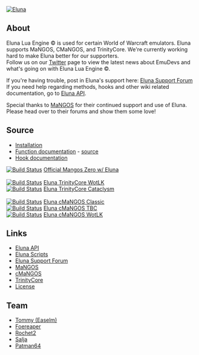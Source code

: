[![Eluna](https://dl.dropbox.com/u/98478761/eluna-DBCA-Designs.png)](https://github.com/ElunaLuaEngine/Eluna)

## About

Eluna Lua Engine © is used for certain World of Warcraft emulators. Eluna supports MaNGOS, CMaNGOS, and TrinityCore.
We're currently working hard to make Eluna better for our supporters.<br />
Follow us on our [Twitter](https://twitter.com/EmuDevs) page to view the latest news about EmuDevs and what's going on with Eluna Lua Engine ©.

If you're having trouble, post in Eluna's support here: [Eluna Support Forum](http://emudevs.com/forumdisplay.php/84-Support)<br />
If you need help regarding methods, hooks and other wiki related documentation, go to [Eluna API](http://eluna.emudevs.com/).

Special thanks to [MaNGOS](http://getmangos.eu/) for their continued support and use of Eluna. Please head over to their forums and show them some love!

## Source

* [Installation](https://github.com/ElunaLuaEngine/Eluna/blob/master/docs/INSTALL.md)
* [Function documentation](http://eluna.emudevs.com/) - [source](https://github.com/ElunaLuaEngine/Eluna/blob/master/LuaFunctions.cpp)
* [Hook documentation](https://github.com/ElunaLuaEngine/Eluna/blob/master/Hooks.h)

[![Build Status](https://api.travis-ci.org/mangoszero/server.svg?branch=release20)](https://travis-ci.org/mangoszero/server) [Official Mangos Zero w/ Eluna](https://github.com/mangoszero/server)<br />
<br />
[![Build Status](https://travis-ci.org/ElunaLuaEngine/ElunaTrinityWotlk.png?branch=master)](https://travis-ci.org/ElunaLuaEngine/ElunaTrinityWotlk) [Eluna TrinityCore WotLK](https://github.com/ElunaLuaEngine/ElunaTrinityWotlk)<br />
[![Build Status](https://travis-ci.org/ElunaLuaEngine/ElunaTrinityCata.png?branch=master)](https://travis-ci.org/ElunaLuaEngine/ElunaTrinityCata) [Eluna TrinityCore Cataclysm](https://github.com/ElunaLuaEngine/ElunaTrinityCata)<br />
<br />
[![Build Status](https://travis-ci.org/ElunaLuaEngine/ElunaMangosClassic.png?branch=master)](https://travis-ci.org/ElunaLuaEngine/ElunaMangosClassic) [Eluna cMaNGOS Classic](https://github.com/ElunaLuaEngine/ElunaMangosClassic)<br />
[![Build Status](https://travis-ci.org/ElunaLuaEngine/ElunaMangosTbc.png?branch=master)](https://travis-ci.org/ElunaLuaEngine/ElunaMangosTbc) [Eluna cMaNGOS TBC](https://github.com/ElunaLuaEngine/ElunaMangosTbc)<br />
[![Build Status](https://travis-ci.org/ElunaLuaEngine/ElunaMangosWotlk.png?branch=master)](https://travis-ci.org/ElunaLuaEngine/ElunaMangosWotlk) [Eluna cMaNGOS WotLK](https://github.com/ElunaLuaEngine/ElunaMangosWotlk)

## Links

* [Eluna API](http://eluna.emudevs.com/)
* [Eluna Scripts](https://github.com/ElunaLuaEngine/Scripts)
* [Eluna Support Forum](http://emudevs.com/forumdisplay.php/84-Support)
* [MaNGOS](http://getmangos.eu/)
* [cMaNGOS](http://cmangos.net/)
* [TrinityCore](http://www.trinitycore.org/)
* [License](https://github.com/ElunaLuaEngine/Eluna/blob/master/docs/LICENSE.md)

## Team

* [Tommy (Easelm)](https://github.com/Easelm)
* [Foereaper](https://github.com/Foereaper)
* [Rochet2](https://github.com/Rochet2)
* [Salja](https://github.com/Salja)
* [Patman64](https://github.com/Patman64)
